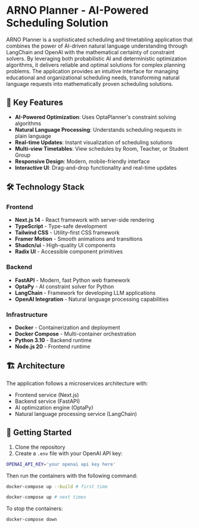 # ARNO Planner - AI-Powered Scheduling Solution

ARNO Planner is a sophisticated scheduling and timetabling application that combines the power of AI-driven natural language understanding through LangChain and OpenAI with the mathematical certainty of constraint solvers. By leveraging both probabilistic AI and deterministic optimization algorithms, it delivers reliable and optimal solutions for complex planning problems. The application provides an intuitive interface for managing educational and organizational scheduling needs, transforming natural language requests into mathematically proven scheduling solutions.

## 🚀 Key Features

- **AI-Powered Optimization**: Uses OptaPlanner's constraint solving algorithms
- **Natural Language Processing**: Understands scheduling requests in plain language
- **Real-time Updates**: Instant visualization of scheduling solutions
- **Multi-view Timetables**: View schedules by Room, Teacher, or Student Group
- **Responsive Design**: Modern, mobile-friendly interface
- **Interactive UI**: Drag-and-drop functionality and real-time updates

## 🛠️ Technology Stack

### Frontend
- **Next.js 14** - React framework with server-side rendering
- **TypeScript** - Type-safe development
- **Tailwind CSS** - Utility-first CSS framework
- **Framer Motion** - Smooth animations and transitions
- **Shadcn/ui** - High-quality UI components
- **Radix UI** - Accessible component primitives

### Backend
- **FastAPI** - Modern, fast Python web framework
- **OptaPy** - AI constraint solver for Python
- **LangChain** - Framework for developing LLM applications
- **OpenAI Integration** - Natural language processing capabilities

### Infrastructure
- **Docker** - Containerization and deployment
- **Docker Compose** - Multi-container orchestration
- **Python 3.10** - Backend runtime
- **Node.js 20** - Frontend runtime

## 🏗️ Architecture

The application follows a microservices architecture with:
- Frontend service (Next.js)
- Backend service (FastAPI)
- AI optimization engine (OptaPy)
- Natural language processing service (LangChain)

## 🚦 Getting Started

1. Clone the repository
2. Create a `.env` file with your OpenAI API key:

```bash
OPENAI_API_KEY='your openai api key here'
```

Then run the containers with the following command:

```bash
docker-compose up --build # first time
```

```bash
docker-compose up # next times
```

To stop the containers:

```bash
docker-compose down
```
